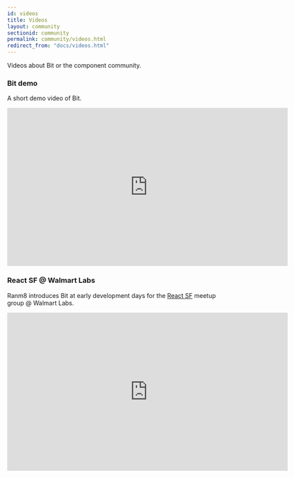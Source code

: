 ```yaml
---
id: videos
title: Videos
layout: community
sectionid: community
permalink: community/videos.html
redirect_from: "docs/videos.html"
---
```


Videos about Bit or the component community.

### Bit demo

A short demo video of Bit.

<iframe width="650" height="366" src="https://www.youtube.com/embed/vm_oOghNEYs" frameborder="0" gesture="media" allow="encrypted-media" allowfullscreen></iframe>

### React SF @ Walmart Labs

Ranm8 introduces Bit at early development days for the [React SF](https://www.meetup.com/ReactJS-San-Francisco/) meetup group @ Walmart Labs.

<iframe width="650" height="366" src="https://www.youtube.com/embed/kwZ-slBOOzs" frameborder="0" gesture="media" allow="encrypted-media" allowfullscreen></iframe>

